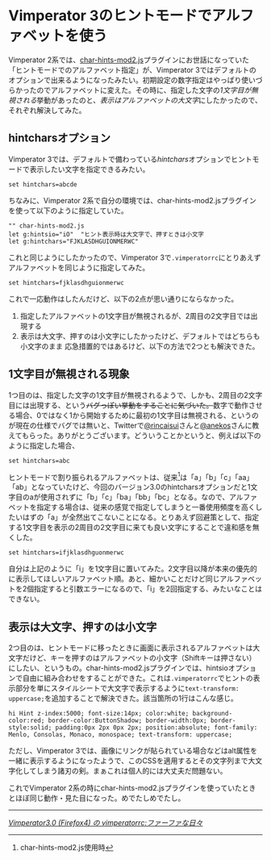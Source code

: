 # <span>Vimperator 3のヒントモードで</span><span>アルファベットを使う</span>

Vimperator 2系では、[char-hints-mod2.js](http://d.hatena.ne.jp/hogelog/20081219/p1)プラグインにお世話になっていた「ヒントモードでのアルファベット指定」が、Vimperator 3ではデフォルトのオプションで出来るようになったみたい。初期設定の数字指定はやっぱり使いづらかったのでアルファベットに変えた。その時に、指定した文字の*1文字目が無視される*挙動があったのと、*表示はアルファベットの大文字*にしたかったので、それぞれ解決してみた。

<!-- READMORE -->

## hintcharsオプション

Vimperator 3では、デフォルトで備わっている*hintchars*オプションでヒントモードで表示したい文字を指定できるみたい。

~~~ vim
set hintchars=abcde
~~~

ちなみに、Vimperator 2系で自分の環境では、char-hints-mod2.jsプラグインを使って以下のように指定していた。

~~~ vim
"" char-hints-mod2.js
let g:hintsio="iO"  "ヒント表示時は大文字で、押すときは小文字
let g:hintchars="FJKLASDHGUIONMERWC"
~~~

これと同じようにしたかったので、Vimperator 3で`.vimperatorrc`にとりあえずアルファベットを同じように指定してみた。

~~~ vim
set hintchars=fjklasdhguionmerwc
~~~

これで一応動作はしたんだけど、以下の2点が思い通りにならなかった。

1. 指定したアルファベットの1文字目が無視されるが、2周目の2文字目では出現する
2. 表示は大文字、押すのは小文字にしたかったけど、デフォルトではどちらも小文字のまま
応急措置的ではあるけど、以下の方法で2つとも解決できた。


## 1文字目が無視される現象

1つ目のは、指定した文字の1文字目が無視されるようで、しかも、2周目の2文字目には出現する、という<del datetime="2011-03-27T01:22:30+09:00">バグっぽい挙動をすることに気づいた。</del>数字で動作させる場合、0ではなく1から開始するために最初の1文字目は無視される、というのが現在の仕様でバグでは無いと、Twitterで[@rincaisui](https://twitter.com/#!/rincaisui/status/51669043853266945)さんと[@anekos](http://twitter.com/#!/anekos/status/51670690839011328)さんに教えてもらった。ありがとうございます。どういうことかというと、例えば以下のように指定した場合、

~~~ vim
set hintchars=abc
~~~

ヒントモードで割り振られるアルファベットは、従来[^1]は「a」「b」「c」「aa」「ab」となっていたけど、今回のバージョン3.0のhintcharsオプションだと1文字目のaが使用されずに「b」「c」「ba」「bb」「bc」となる。なので、アルファベットを指定する場合は、従来の感覚で指定してしまうと一番使用頻度を高くしたいはずの「a」が全然出てこないことになる。とりあえず回避策として、指定する1文字目を表示の2周目の2文字目に来ても良い文字にすることで違和感を無くした。

~~~ vim
set hintchars=ifjklasdhguonmerwc
~~~

自分は上記のように「i」を1文字目に置いてみた。2文字目以降が本来の優先的に表示してほしいアルファベット順。あと、細かいことだけど同じアルファベットを2個指定すると引数エラーになるので、「i」を2回指定する、みたいなことはできない。


## 表示は大文字、押すのは小文字

2つ目のは、ヒントモードに移ったときに画面に表示されるアルファベットは大文字だけど、キーを押すのはアルファベットの小文字（Shiftキーは押さない）にしたい、というもの。char-hints-mod2.jsプラグインでは、hintsioオプションで自由に組み合わせをすることができた。これは`.vimperatorrc`でヒントの表示部分を単にスタイルシートで大文字で表示するように`text-transform: uppercase;`を追加することで解決できた。該当箇所の1行はこんな感じ。

~~~ vim
hi Hint z-index:5000; font-size:14px; color:white; background-color:red; border-color:ButtonShadow; border-width:0px; border-style:solid; padding:0px 2px 0px 2px; position:absolute; font-family: Menlo, Consolas, Monaco, monospace; text-transform: uppercase;
~~~

ただし、Vimperator 3では、画像にリンクが貼られている場合などはalt属性を一緒に表示するようになったようで、このCSSを適用するとその文字列まで大文字化してしまう諸刃の剣。まぁこれは個人的には大丈夫だ問題ない。

これでVimperator 2系の時にchar-hints-mod2.jsプラグインを使っていたときとほぼ同じ動作・見た目になった。めでたしめでたし。

---

<cite>[Vimperator3.0 (Firefox4) の vimperatorrc:ファーファな日々](http://blog.livedoor.jp/bowlkun/archives/50435315.html)</cite>

[^1]: char-hints-mod2.js使用時
